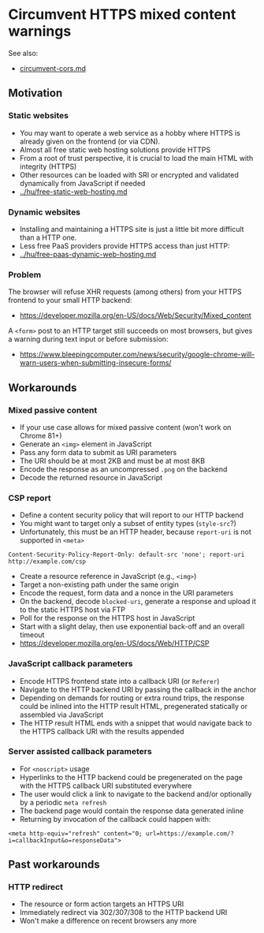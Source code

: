 # Circumvent HTTPS mixed content warnings

See also:

* [circumvent-cors.md](circumvent-cors.md)

## Motivation

### Static websites

* You may want to operate a web service as a hobby where HTTPS is already given on the frontend (or via CDN).
* Almost all free static web hosting solutions provide HTTPS
* From a root of trust perspective, it is crucial to load the main HTML with integrity (HTTPS)
* Other resources can be loaded with SRI or encrypted and validated dynamically from JavaScript if needed
* [../hu/free-static-web-hosting.md](../hu/free-static-web-hosting.md)

### Dynamic websites

* Installing and maintaining a HTTPS site is just a little bit more difficult than a HTTP one.
* Less free PaaS providers provide HTTPS access than just HTTP:
* [../hu/free-paas-dynamic-web-hosting.md](../hu/free-paas-dynamic-web-hosting.md)

### Problem

The browser will refuse XHR requests (among others) from your HTTPS frontend to your small HTTP backend:

* https://developer.mozilla.org/en-US/docs/Web/Security/Mixed_content

A `<form>` post to an HTTP target still succeeds on most browsers, but gives a warning during text input or before submission:

* https://www.bleepingcomputer.com/news/security/google-chrome-will-warn-users-when-submitting-insecure-forms/

## Workarounds

### Mixed passive content

* If your use case allows for mixed passive content (won't work on Chrome 81+)
* Generate an `<img>` element in JavaScript
* Pass any form data to submit as URI parameters
* The URI should be at most 2KB and must be at most 8KB
* Encode the response as an uncompressed `.png` on the backend
* Decode the returned resource in JavaScript

### CSP report

* Define a content security policy that will report to our HTTP backend
* You might want to target only a subset of entity types (`style-src`?)
* Unfortunately, this must be an HTTP header, because `report-uri` is not supported in `<meta>`

```
Content-Security-Policy-Report-Only: default-src 'none'; report-uri http://example.com/csp
```

* Create a resource reference in JavaScript (e.g., `<img>`)
* Target a non-existing path under the same origin
* Encode the request, form data and a nonce in the URI parameters
* On the backend, decode `blocked-uri`, generate a response and upload it to the static HTTPS host via FTP
* Poll for the response on the HTTPS host in JavaScript
* Start with a slight delay, then use exponential back-off and an overall timeout
* https://developer.mozilla.org/en-US/docs/Web/HTTP/CSP

### JavaScript callback parameters

* Encode HTTPS frontend state into a callback URI (or `Referer`)
* Navigate to the HTTP backend URI by passing the callback in the anchor
* Depending on demands for routing or extra round trips, the response could be inlined into the HTTP result HTML, pregenerated statically or assembled via JavaScript
* The HTTP result HTML ends with a snippet that would navigate back to the HTTPS callback URI with the results appended

### Server assisted callback parameters

* For `<noscript>` usage
* Hyperlinks to the HTTP backend could be pregenerated on the page with the HTTPS callback URI substituted everywhere
* The user would click a link to navigate to the backend and/or optionally by a periodic `meta refresh`
* The backend page would contain the response data generated inline
* Returning by invocation of the callback could happen with:

```
<meta http-equiv="refresh" content="0; url=https://example.com/?i=callbackInput&o=responseData">
```

## Past workarounds

### HTTP redirect

* The resource or form action targets an HTTPS URI
* Immediately redirect via 302/307/308 to the HTTP backend URI
* Won't make a difference on recent browsers any more
